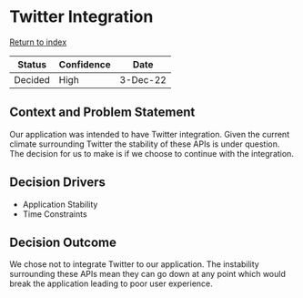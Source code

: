 # Twitter Integration

[Return to index](https://cse210-group5.github.io/cse210-fa22-ucsd-group5/decisions/)

|  Status   | Confidence    |   Date    |
| --------  | ----------    | --------- |
| Decided   | High          | 3-Dec-22 |

## Context and Problem Statement

Our application was intended to have Twitter integration. Given the current climate surrounding Twitter the stability of these APIs is under question. The decision for us to make is if we choose to continue with the integration.

## Decision Drivers

* Application Stability
* Time Constraints

## Decision Outcome

We chose not to integrate Twitter to our application. The instability surrounding these APIs mean they can go down at any point which would break the application leading to poor user experience.
